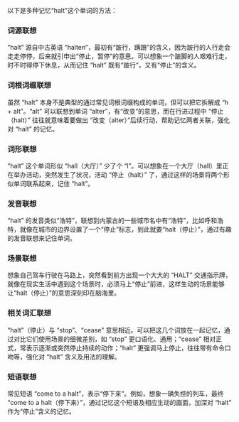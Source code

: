 以下是多种记忆“halt”这个单词的方法：

### 词源联想
“halt” 源自中古英语 “halten”，最初有“跛行，蹒跚”的含义，因为跛行的人行走会走走停停，后来就引申出“停止，暂停”的意思。可以想象一个跛脚的人艰难行走，时不时得停下休息，从而记住 “halt” 既有“跛行”，又有“停止”的含义。

### 词根词缀联想
虽然 “halt” 本身不是典型的通过常见词根词缀构成的单词，但可以把它拆解成 “h + alt”。“alt” 可以联想到单词 “alter”，有“改变”的意思，而在行进过程中 “停止（halt）” 往往就意味着要做出 “改变（alter）”后续行动，帮助记忆两者关联，强化对 “halt” 的记忆。

### 词形联想
“halt” 这个单词形似 “hall（大厅）” 少了个 “l”。可以想象在一个大厅（hall）里正在举办活动，突然发生了状况，活动 “停止（halt）” 了，通过这样的场景将两个形似单词联系起来，记住 “halt”。

### 发音联想
“halt” 的发音类似“浩特”，联想到内蒙古的一些城市名中有“浩特”，比如呼和浩特，就像在城市的边界设置了一个“停止”标志，到此就要“halt（停止）”，通过有趣的发音联想来记住单词。

### 场景联想
想象自己驾车行驶在马路上，突然看到前方出现一个大大的 “HALT” 交通指示牌，就像在现实生活中遇到这个场景时，必须马上“停止”前进，这样生动的场景能够让“halt（停止）”的意思深刻印在脑海里。

### 相关词汇联想
“halt”（停止）与 “stop”、“cease” 意思相近。可以把这几个词放在一起记忆，通过对比它们使用场景的细微差别，如 “stop” 更口语化、通用；“cease” 相对正式，常表示逐渐或突然停止持续的动作；“halt” 更强调马上停止，往往带有命令口吻等，强化对 “halt” 含义及用法的理解。

### 短语联想
常见短语 “come to a halt”，表示“停下来”。例如，想象一辆失控的列车，最终 “come to a halt（停下来）”，通过记忆这个短语及相应生动的画面，加深对 “halt” 作为“停止”含义的记忆。 